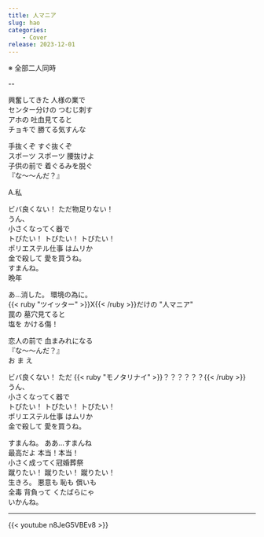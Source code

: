 ```yaml
---
title: 人マニア
slug: hao
categories:
    - Cover
release: 2023-12-01
---
```


※ 全部二人同時

--

興奮してきた 人様の業で  
センター分けの つむじ刺す  
アホの 吐血見てると  
チョキで 勝てる気すんな  

手抜くぞ すぐ抜くぞ  
スポーツ スポーツ 腰抜けよ  
子供の前で 着ぐるみを脱ぐ  
『な〜〜んだ？』  

A.私  

ビバ良くない！ ただ物足りない！  
うん、  
小さくなってく器で  
トびたい！ トびたい！ トびたい！  
ポリエステル仕事 はムリか  
金で殺して 愛を買うね。  
すまんね。  
晩年  

あ…消した。 環境の為に。  
{{< ruby "ツイッター" >}}X{{< /ruby >}}だけの "人マニア"  
罠の 墓穴見てると  
塩を かける傷！  

恋人の前で 血まみれになる  
『な〜〜んだ？』  
お ま え  

ビバ良くない！ ただ {{< ruby "モノタリナイ" >}}？？？？？？{{< /ruby >}}  
うん、  
小さくなってく器で  
トびたい！ トびたい！ トびたい！  
ポリエステル仕事 はムリか  
金で殺して 愛を買うね。  

すまんね。 ああ…すまんね  
最高だよ 本当！本当！  
小さく成ってく冠婚葬祭  
蹴りたい！ 蹴りたい！ 蹴りたい！  
生きろ。 悪意も 恥も 償いも  
全毒 背負って くたばらにゃ  
いかんね。  

---

{{< youtube n8JeG5VBEv8 >}}